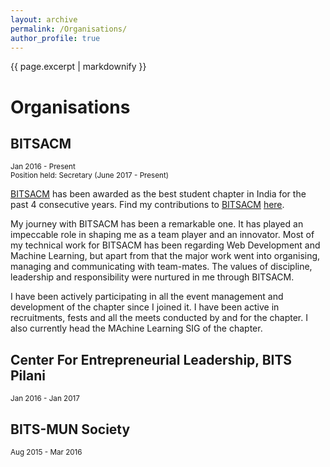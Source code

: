 ```yaml
---
layout: archive
permalink: /Organisations/
author_profile: true
---
```


{{ page.excerpt | markdownify }}

# Organisations

## BITSACM
<small>Jan 2016 - Present</small><br>
<small>Position held: Secretary (June 2017 - Present)</small>
<p><a href="http://bitsacm.acm.org/">BITSACM</a> has been awarded as the best student chapter in India for the past 4 consecutive years. Find my contributions to <a href="http://bitsacm.acm.org/">BITSACM</a> <a href="/organisations/BITSACM/">here</a>.</p>

<p>My journey with BITSACM has been a remarkable one. It has played an impeccable role in shaping me as a team player and an innovator. Most of my technical work for BITSACM has been regarding Web Development and Machine Learning, but apart from that the major work went into organising, managing and communicating with team-mates. The values of discipline, leadership and responsibility were nurtured in me through BITSACM.</p>

<p>I have been actively participating in all the event management and development of the chapter since I joined it. I have been active in recruitments, fests and all the meets conducted by and for the chapter. I also currently head the MAchine Learning SIG of the chapter.</p>

## Center For Entrepreneurial Leadership, BITS Pilani

<small>Jan 2016 - Jan 2017</small><br>
<p></p>

## BITS-MUN Society

<small>Aug 2015 - Mar 2016</small>

<p></p>

<p></p>
